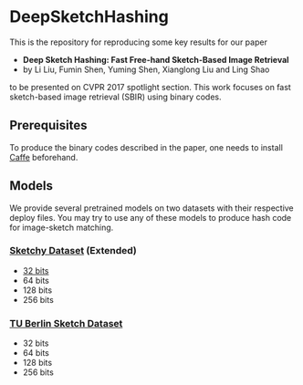# DeepSketchHashing
This is the repository for reproducing some key results for our paper

- **Deep Sketch Hashing: Fast Free-hand Sketch-Based Image Retrieval**
- by Li Liu, Fumin Shen, Yuming Shen, Xianglong Liu and Ling Shao

to be presented on CVPR 2017 spotlight section. This work focuses on fast sketch-based image retrieval (SBIR) using binary codes.

## Prerequisites
To produce the binary codes described in the paper, one needs to install [Caffe](http://caffe.berkeleyvision.org/) beforehand.

## Models
We provide several pretrained models on two datasets with their respective deploy files. You may try to use any of these models to produce hash code for image-sketch matching.

### [Sketchy Dataset](http://sketchy.eye.gatech.edu/) (Extended)
- [32 bits](https://drive.google.com/file/d/0B2U-hnwRkpRrYUYxTXlXZVJ2ZTA/view?usp=sharing)
- 64 bits
- 128 bits
- 256 bits

### [TU Berlin Sketch Dataset](http://cybertron.cg.tu-berlin.de/eitz/projects/classifysketch/)
- 32 bits
- 64 bits
- 128 bits
- 256 bits
